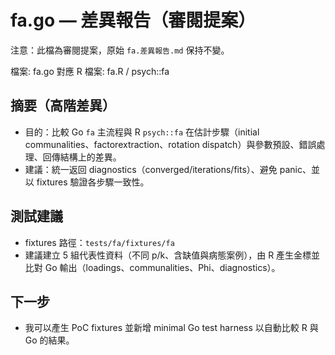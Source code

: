 # fa.go — 差異報告（審閱提案）

注意：此檔為審閱提案，原始 `fa.差異報告.md` 保持不變。

檔案: fa.go
對應 R 檔案: fa.R / psych::fa

## 摘要（高階差異）

- 目的：比較 Go `fa` 主流程與 R `psych::fa` 在估計步驟（initial communalities、factorextraction、rotation dispatch）與參數預設、錯誤處理、回傳結構上的差異。
- 建議：統一返回 diagnostics（converged/iterations/fits）、避免 panic、並以 fixtures 驗證各步驟一致性。

## 測試建議

- fixtures 路徑：`tests/fa/fixtures/fa`
- 建議建立 5 組代表性資料（不同 p/k、含缺值與病態案例），由 R 產生金標並比對 Go 輸出（loadings、communalities、Phi、diagnostics）。

## 下一步

- 我可以產生 PoC fixtures 並新增 minimal Go test harness 以自動比較 R 與 Go 的結果。

